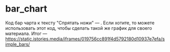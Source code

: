 # bar_chart
Код бар чарта к тексту "Спрятать ножи" — . Если хотите, то можете использовать этот код, чтобы сделать такой же график для своего материала.
Итог — https://static.istories.media/iframes/019756cc891f4d5792180d10937e7efa/simple_bars/
